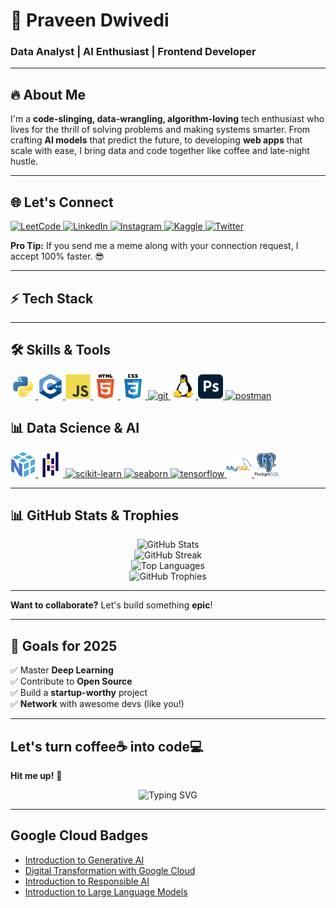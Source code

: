 # 🚀 Praveen Dwivedi  
### **Data Analyst | AI Enthusiast | Frontend Developer**  

<!--<p align="center">
  <img src="https://raw.githubusercontent.com/Praveendwivediii/Praveendwivediii/5eafe7beab3f0fa80be219ed5398eb4ad1b83d39/Black%20%26%20White%20Modern%20Minimalist%20Data%20Analyst%20LinkedIn%20Banner.gif" alt="MasterHead">
</p> -->

---
## 🔥 **About Me**

I'm a **code-slinging, data-wrangling, algorithm-loving** tech enthusiast who lives for the thrill of solving problems and making systems smarter. From crafting **AI models** that predict the future, to developing **web apps** that scale with ease, I bring data and code together like coffee and late-night hustle.  
<!--Whether I’m untangling messy datasets, building something cool in JavaScript, or pushing commits at 2 AM, I’m always chasing that "aha!" moment.--> 
 

<!--**Fun Fact:** I once trained a model to predict stock prices—it thought Bitcoin would hit $1M. Still waiting... 🤖📈-->

---


## 🌐 Let's Connect  

<p align="left">
  <a href="https://www.leetcode.com/praveendwivedi" target="_blank">
    <img src="https://raw.githubusercontent.com/rahuldkjain/github-profile-readme-generator/master/src/images/icons/Social/leet-code.svg" alt="LeetCode" height="30" width="40" />
  </a>
  <a href="https://linkedin.com/in/praveendwivedii" target="_blank">
    <img src="https://raw.githubusercontent.com/rahuldkjain/github-profile-readme-generator/master/src/images/icons/Social/linked-in-alt.svg" alt="LinkedIn" height="30" width="40" />
  </a>
  <a href="https://instagram.com/pr.a.v.een" target="_blank">
    <img src="https://raw.githubusercontent.com/rahuldkjain/github-profile-readme-generator/master/src/images/icons/Social/instagram.svg" alt="Instagram" height="30" width="40" />
  </a>
  <a href="https://kaggle.com/praveendwivedii" target="_blank">
    <img src="https://raw.githubusercontent.com/rahuldkjain/github-profile-readme-generator/master/src/images/icons/Social/kaggle.svg" alt="Kaggle" height="30" width="40" />
  </a>
  <a href="https://twitter.com/prvngotnochill" target="_blank">
    <img src="https://raw.githubusercontent.com/rahuldkjain/github-profile-readme-generator/master/src/images/icons/Social/twitter.svg" alt="Twitter" height="30" width="40" />
  </a>
</p>

**Pro Tip:** If you send me a meme along with your connection request, I accept 100% faster. 😎

---
## ⚡ **Tech Stack**

---
## **🛠️ Skills & Tools**
<p align="left"> <!-- Languages --> <a href="https://www.python.org/" target="_blank" rel="noreferrer"> <img src="https://raw.githubusercontent.com/devicons/devicon/master/icons/python/python-original.svg" alt="python" width="40" height="40"/> </a> <a href="https://www.w3schools.com/cpp/" target="_blank" rel="noreferrer"> <img src="https://raw.githubusercontent.com/devicons/devicon/master/icons/cplusplus/cplusplus-original.svg" alt="cplusplus" width="40" height="40"/> </a> <a href="https://developer.mozilla.org/en-US/docs/Web/JavaScript" target="_blank" rel="noreferrer"> <img src="https://raw.githubusercontent.com/devicons/devicon/master/icons/javascript/javascript-original.svg" alt="javascript" width="40" height="40"/> </a> <a href="https://developer.mozilla.org/en-US/docs/Web/HTML" target="_blank" rel="noreferrer"> <img src="https://raw.githubusercontent.com/devicons/devicon/master/icons/html5/html5-original-wordmark.svg" alt="html5" width="40" height="40"/> </a> <a href="https://developer.mozilla.org/en-US/docs/Web/CSS" target="_blank" rel="noreferrer"> <img src="https://raw.githubusercontent.com/devicons/devicon/master/icons/css3/css3-original-wordmark.svg" alt="css3" width="40" height="40"/> </a> <!--<a href="https://tailwindcss.com/" target="_blank" rel="noreferrer"> <img src="https://raw.githubusercontent.com/devicons/devicon/master/icons/tailwindcss/tailwindcss-plain.svg" alt="tailwind" width="40" height="40"/> </a>--> <!-- Tools --><a href="https://git-scm.com/" target="_blank" rel="noreferrer"> <img src="https://www.vectorlogo.zone/logos/git-scm/git-scm-icon.svg" alt="git" width="40" height="40"/> </a> <a href="https://www.linux.org/" target="_blank" rel="noreferrer"> <img src="https://raw.githubusercontent.com/devicons/devicon/master/icons/linux/linux-original.svg" alt="linux" width="40" height="40"/> </a> <a href="https://www.photoshop.com/en" target="_blank" rel="noreferrer"> <img src="https://raw.githubusercontent.com/devicons/devicon/master/icons/photoshop/photoshop-plain.svg" alt="photoshop" width="40" height="40"/> </a> <a href="https://www.postman.com/" target="_blank" rel="noreferrer"> <img src="https://cdn.jsdelivr.net/gh/devicons/devicon/icons/postman/postman-original.svg" alt="postman" width="40" height="40"/> </a> </p>

## **📊 Data Science & AI**
<p align="left"> <a href="https://numpy.org/" target="_blank" rel="noreferrer"> <img src="https://raw.githubusercontent.com/devicons/devicon/master/icons/numpy/numpy-original.svg" alt="numpy" width="40" height="40"/> </a> <a href="https://pandas.pydata.org/" target="_blank" rel="noreferrer"> <img src="https://raw.githubusercontent.com/devicons/devicon/master/icons/pandas/pandas-original.svg" alt="pandas" width="40" height="40"/> </a> <a href="https://scikit-learn.org/" target="_blank" rel="noreferrer"> <img src="https://upload.wikimedia.org/wikipedia/commons/0/05/Scikit_learn_logo_small.svg" alt="scikit-learn" width="40" height="40"/> </a> <a href="https://seaborn.pydata.org/" target="_blank" rel="noreferrer"> <img src="https://seaborn.pydata.org/_images/logo-mark-lightbg.svg" alt="seaborn" width="40" height="40"/> </a> <a href="https://www.tensorflow.org/" target="_blank" rel="noreferrer"> <img src="https://www.vectorlogo.zone/logos/tensorflow/tensorflow-icon.svg" alt="tensorflow" width="40" height="40"/> </a> <a href="https://www.mysql.com/" target="_blank" rel="noreferrer"> <img src="https://raw.githubusercontent.com/devicons/devicon/master/icons/mysql/mysql-original-wordmark.svg" alt="mysql" width="40" height="40"/> </a> <a href="https://www.postgresql.org/" target="_blank" rel="noreferrer"> <img src="https://raw.githubusercontent.com/devicons/devicon/master/icons/postgresql/postgresql-original-wordmark.svg" alt="postgresql" width="40" height="40"/> </a> </p>

---

## 📊 **GitHub Stats & Trophies**

<p align="center">
  <!-- GitHub Stats - Dark background with light elements -->
  <img src="https://github-readme-stats.vercel.app/api?username=praveendwivediii&show_icons=true&theme=dark&bg_color=0d1117&title_color=ffffff&text_color=ffffff&icon_color=58a6ff&border_color=30363d" alt="GitHub Stats" />
  
  <br>
  
  <!-- GitHub Streak Stats - Dark background with light elements -->
  <img src="https://github-readme-streak-stats.herokuapp.com/?user=praveendwivediii&theme=dark&background=0d1117&stroke=30363d&ring=58a6ff&fire=58a6ff&currStreakNum=ffffff&sideNums=ffffff&currStreakLabel=ffffff&sideLabels=ffffff&dates=ffffff" alt="GitHub Streak" />
  
  <br>
  
  <!-- Top Languages - Dark background with light elements -->
  <img src="https://github-readme-stats.vercel.app/api/top-langs?username=praveendwivediii&show_icons=true&locale=en&layout=compact&theme=dark&bg_color=0d1117&title_color=ffffff&text_color=ffffff&icon_color=58a6ff&border_color=30363d" alt="Top Languages" />
  
  <br>
  
  <!-- GitHub Trophies - Dark background with light elements -->
  <img src="https://github-profile-trophy.vercel.app/?username=praveendwivediii&theme=dark&no-frame=true&row=1&column=7&margin-w=15&margin-h=15&title=FFFFFF&text=FFFFFF&color=58a6ff" alt="GitHub Trophies" />
</p>

---

<!-- ## 💡 **Latest Projects**  

🔹 **Stock Price Predictor** – Because guessing is for amateurs.  
🔹 **AI-Powered Resume Analyzer** – Helps you land jobs while I'm still looking for one. 😅  
🔹 **Automated Trading Bot** – Makes money while I sleep (in theory). -->  

**Want to collaborate?** Let's build something **epic**!  

---

## 🎯 **Goals for 2025**  
✅ Master **Deep Learning**  
✅ Contribute to **Open Source**  
✅ Build a **startup-worthy** project  
✅ **Network** with awesome devs (like you!)  

---

## **Let's turn coffee☕ into code💻**  
**Hit me up!** 🚀  

<p align="center">
  <img src="https://readme-typing-svg.demolab.com?font=Fira+Code&pause=1000&color=00F718&width=435&lines=while(true)+%7B+code%2C+learn%2C+repeat+%7D" alt="Typing SVG" />
</p>



---

## Google Cloud Badges

- [Introduction to Generative AI](https://www.cloudskillsboost.google/...)  
- [Digital Transformation with Google Cloud](https://www.cloudskillsboost.google/...)  
- [Introduction to Responsible AI](https://www.cloudskillsboost.google/...)  
- [Introduction to Large Language Models](https://www.cloudskillsboost.google/...)